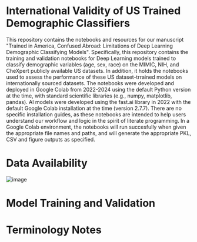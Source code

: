 # International Validity of US Trained Demographic Classifiers

This repository contains the notebooks and resources for our manuscript "Trained in America, Confused Abroad: Limitations of Deep Learning Demographic Classifying Models". Specifically, this repository contains the training and validation notebooks for Deep Learning models trained to classify demographic variables (age, sex, race) on the MIMIC, NIH, and CheXpert publicly available US datasets. In addition, it holds the notebooks used to assess the performance of these US dataset-trrained models on internationally sourced datasets. The notebooks were developed and deployed in Google Colab from 2022-2024 using the default Python version at the time, with standard scientific libraries (e.g., numpy, matplotlib, pandas). AI models were developed using the fast.ai library in 2022 with the default Google Colab installation at the time (version 2.7.7). There are no specific installation guides, as these notebooks are intended to help users understand our workflow and logic in the spirit of literate programming. In a Google Colab environment, the notebooks will run succesfully when given the appropriate file names and paths, and will generate the appropriate PKL, CSV and figure outputs as specified.

# Data Availability

![image](https://github.com/user-attachments/assets/6971858a-1df7-4cbf-b9cc-27da250a1f17)
# Model Training and Validation

# Terminology Notes
